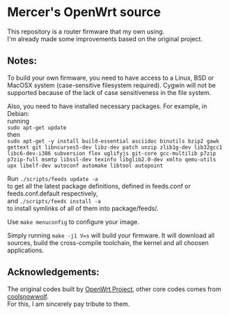 # Mercer's OpenWrt source

This repository is a router firmware that my own using. \
I'm already made some improvements based on the original project.

## Notes:

To build your own firmware, you need to have access to a
Linux, BSD or MacOSX system (case-sensitive filesystem required). 
Cygwin will not be supported because of the lack of 
case sensitiveness in the file system.

Also, you need to have installed necessary packages.
For example, in Debian: \
running\
`sudo apt-get update`\
then\
`sudo apt-get -y install build-essential asciidoc binutils bzip2 gawk gettext git libncurses5-dev libz-dev patch unzip zlib1g-dev lib32gcc1 libc6-dev-i386 subversion flex uglifyjs git-core gcc-multilib p7zip p7zip-full msmtp libssl-dev texinfo libglib2.0-dev xmlto qemu-utils upx libelf-dev autoconf automake libtool autopoint`

Run `./scripts/feeds update -a` \
to get all the latest package definitions, defined in feeds.conf or feeds.conf.default respectively, \
and `./scripts/feeds install -a` \
to install symlinks of all of them into package/feeds/.

Use `make menuconfig` to configure your image.

Simply running `make -j1 V=s` will build your firmware. 
It will download all sources, build the cross-compile toolchain, 
the kernel and all choosen applications.

## Acknowledgements:

The original codes built by [OpenWrt Project](https://openwrt.org), 
other core codes comes from [coolsnowwolf](https://github.com/coolsnowwolf). \
For this, I am sincerely pay tribute to them.